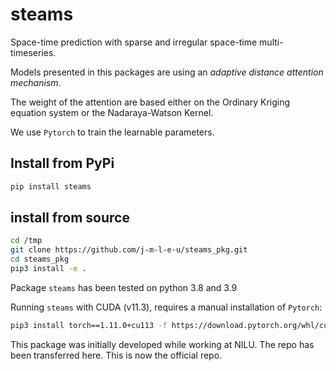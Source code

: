 # steams

Space-time prediction with sparse and irregular space-time multi-timeseries.

Models presented in this packages are using an *adaptive distance attention mechanism*.

The weight of the attention are based either on the Ordinary Kriging equation system or the Nadaraya-Watson Kernel.

We use `Pytorch` to train the learnable parameters.

## Install from PyPi
```bash
pip install steams
```


## install from source
```bash
cd /tmp
git clone https://github.com/j-m-l-e-u/steams_pkg.git
cd steams_pkg
pip3 install -e .
```

Package `steams` has been tested on python 3.8 and 3.9

Running `steams` with CUDA (v11.3), requires a manual installation of `Pytorch`:
```bash
pip3 install torch==1.11.0+cu113 -f https://download.pytorch.org/whl/cu113/torch_stable.html
```

This package was initially developed while working at NILU. The repo has been transferred here. This is now the official repo.
